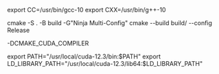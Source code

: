 
export CC=/usr/bin/gcc-10
export CXX=/usr/bin/g++-10	

cmake -S . -B build -G"Ninja Multi-Config"
cmake --build build/ --config Release






-DCMAKE_CUDA_COMPILER


export PATH="/usr/local/cuda-12.3/bin:$PATH"
export LD_LIBRARY_PATH="/usr/local/cuda-12.3/lib64:$LD_LIBRARY_PATH"
